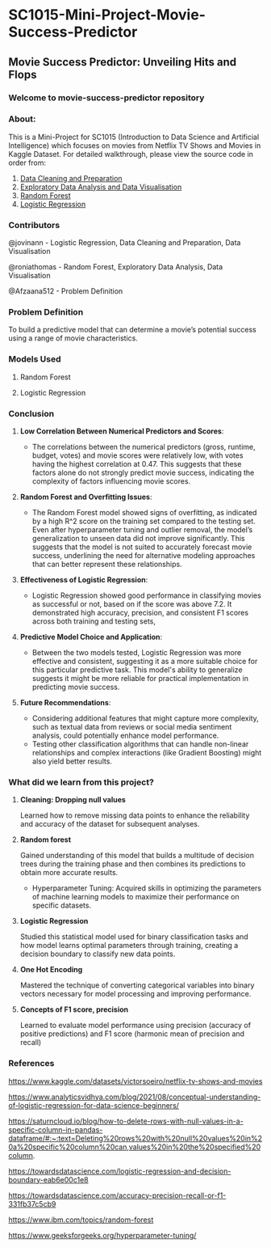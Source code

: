 # SC1015-Mini-Project-Movie-Success-Predictor
## Movie Success Predictor:  Unveiling Hits and Flops
### Welcome to movie-success-predictor repository

### About:

This is a Mini-Project for SC1015 (Introduction to Data Science and Artificial Intelligence) which focuses on movies from Netflix TV Shows and Movies in Kaggle Dataset. For detailed walkthrough, please view the source code in order from:

1. [Data Cleaning and Preparation](./DataCleaningAndPreparation.ipynb)
2. [Exploratory Data Analysis and Data Visualisation](./ExploratoryDataAnalysisAndDataVisualisation.ipynb)
3. [Random Forest](./RandomForest.ipynb)
4. [Logistic Regression](./LogisticRegression.ipynb)

### Contributors

@jovinann - Logistic Regression, Data Cleaning and Preparation, Data Visualisation

@roniathomas - Random Forest, Exploratory Data Analysis, Data Visualisation

@Afzaana512 - Problem Definition


### Problem Definition

To build a predictive model that can determine a movie’s potential success using a range of movie characteristics.

### Models Used

1. Random Forest

2. Logistic Regression

### Conclusion

1. **Low Correlation Between Numerical Predictors and Scores**:
   - The correlations between the numerical predictors (gross, runtime, budget, votes) and movie scores were relatively low, with votes having the highest correlation at 0.47. This suggests that these factors alone do not strongly predict movie success, indicating the complexity of factors influencing movie scores.

2. **Random Forest and Overfitting Issues**:
   - The Random Forest model showed signs of overfitting, as indicated by a high R^2 score on the training set compared to the testing set. Even after hyperparameter tuning and outlier removal, the model’s generalization to unseen data did not improve significantly. This suggests that the model is not suited to accurately forecast movie success, underlining the need for alternative modeling approaches that can better represent these relationships.
     
3. **Effectiveness of Logistic Regression**:
   - Logistic Regression showed good performance in classifying movies as successful or not, based on if the score was above 7.2. It demonstrated high accuracy, precision, and consistent F1 scores across both training and testing sets, 

5. **Predictive Model Choice and Application**:
   - Between the two models tested, Logistic Regression was more effective and consistent, suggesting it as a more suitable choice for this particular predictive task. This model's ability to generalize suggests it might be more reliable for practical implementation in predicting movie success.

6. **Future Recommendations**:
   - Considering additional features that might capture more complexity, such as textual data from reviews or social media sentiment analysis, could potentially enhance model performance.
   - Testing other classification algorithms that can handle non-linear relationships and complex interactions (like Gradient Boosting) might also yield better results.


### What did we learn from this project?
1. **Cleaning: Dropping null values**

      Learned how to remove missing data points to enhance the reliability and accuracy of the dataset for subsequent analyses.
2. **Random forest**

   Gained understanding of this model that builds a multitude of decision trees during the training phase and then combines its predictions to obtain more accurate results.

   - Hyperparameter Tuning:
        Acquired skills in optimizing the parameters of machine learning models to maximize their performance on specific datasets.
3. **Logistic Regression**

   Studied this statistical model used for binary classification tasks and how model learns optimal parameters through training, creating a decision boundary to classify new data points.

4. **One Hot Encoding**

   Mastered the technique of converting categorical variables into binary vectors necessary for model processing and improving performance.
   
5. **Concepts of F1 score, precision**

   Learned to evaluate model performance using precision (accuracy of positive predictions) and F1 score (harmonic mean of precision and recall)




### References

https://www.kaggle.com/datasets/victorsoeiro/netflix-tv-shows-and-movies

https://www.analyticsvidhya.com/blog/2021/08/conceptual-understanding-of-logistic-regression-for-data-science-beginners/

https://saturncloud.io/blog/how-to-delete-rows-with-null-values-in-a-specific-column-in-pandas-dataframe/#:~:text=Deleting%20rows%20with%20null%20values%20in%20a%20specific%20column%20can,values%20in%20the%20specified%20column.

https://towardsdatascience.com/logistic-regression-and-decision-boundary-eab6e00c1e8

https://towardsdatascience.com/accuracy-precision-recall-or-f1-331fb37c5cb9

https://www.ibm.com/topics/random-forest

https://www.geeksforgeeks.org/hyperparameter-tuning/








